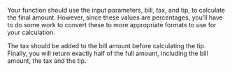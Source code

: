 Your function should use the input parameters, bill, tax, and tip, to calculate the final amount. However, since these values are percentages, you’ll have to do some work to convert these to more appropriate formats to use for your calculation.

The tax should be added to the bill amount before calculating the tip. Finally, you will return exactly half of the full amount, including the bill amount, the tax and the tip.